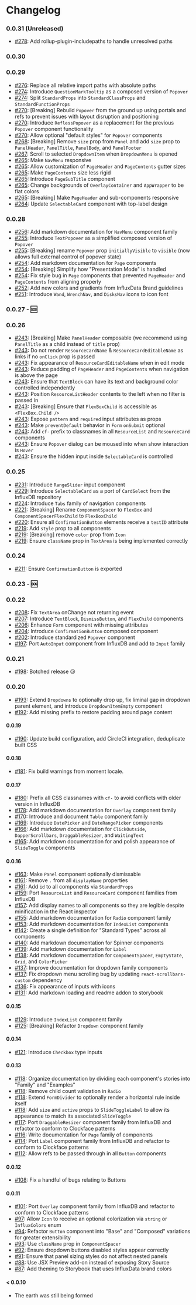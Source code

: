 # Changelog

### 0.0.31 (Unreleased)

- [#278](https://github.com/influxdata/clockface/pull/278): Add rollup-plugin-includepaths to handle unresolved paths

### 0.0.30

### 0.0.29

- [#276](https://github.com/influxdata/clockface/pull/276): Replace all relative import paths with absolute paths
- [#274](https://github.com/influxdata/clockface/pull/274): Introduce `QuestionMarkTooltip` as a composed version of `Popover`
- [#274](https://github.com/influxdata/clockface/pull/274): Split `StandardProps` into `StandardClassProps` and `StandardFunctionProps`
- [#270](https://github.com/influxdata/clockface/pull/270): [Breaking] Rebuild `Popover` from the ground up using portals and refs to prevent issues with layout disruption and positioning
- [#270](https://github.com/influxdata/clockface/pull/270): Introduce `ReflessPopover` as a replacement for the previous `Popover` component functionality
- [#270](https://github.com/influxdata/clockface/pull/270): Allow optional "default styles" for `Popover` components
- [#268](https://github.com/influxdata/clockface/pull/268): [Breaking] Remove `size` prop from `Panel` and add `size` prop to `PanelHeader`, `PanelTitle`, `PanelBody`, and `PanelFooter`
- [#267](https://github.com/influxdata/clockface/pull/267): Scroll to selected `DropdownItem` when `DropdownMenu` is opened
- [#265](https://github.com/influxdata/clockface/pull/265): Make `NavMenu` responsive
- [#265](https://github.com/influxdata/clockface/pull/265): Allow customization of `PageHeader` and `PageContents` gutter sizes
- [#265](https://github.com/influxdata/clockface/pull/265): Make `PageContents` size less rigid
- [#265](https://github.com/influxdata/clockface/pull/265): Introduce `PageSubTitle` component
- [#265](https://github.com/influxdata/clockface/pull/265): Change backgrounds of `OverlayContainer` and `AppWrapper` to be flat colors
- [#265](https://github.com/influxdata/clockface/pull/265): [Breaking] Make `PageHeader` and sub-components responsive
- [#264](https://github.com/influxdata/clockface/pull/264): Update `SelectableCard` component with top-label design

### 0.0.28

- [#256](https://github.com/influxdata/clockface/pull/256): Add markdown documentation for `NavMenu` component family
- [#255](https://github.com/influxdata/clockface/pull/255): Introduce `TextPopover` as a simplified composed version of `Popover`
- [#255](https://github.com/influxdata/clockface/pull/255): [Breaking] rename `Popover` prop `initiallyVisible` to `visible` (now allows full external control of popover state)
- [#254](https://github.com/influxdata/clockface/pull/254): Add markdown documentation for `Page` components
- [#254](https://github.com/influxdata/clockface/pull/254): [Breaking] Simplify how "Presentation Mode" is handled
- [#254](https://github.com/influxdata/clockface/pull/254): Fix style bug in `Page` components that prevented `PageHeader` and `PageContents` from aligning properly
- [#252](https://github.com/influxdata/clockface/pull/252): Add new colors and gradients from InfluxData Brand guidelines
- [#251](https://github.com/influxdata/clockface/pull/251): Introduce `Wand`, `WrenchNav`, and `DisksNav` icons to icon font

### 0.0.27 - 🆘

### 0.0.26

- [#243](https://github.com/influxdata/clockface/pull/243): [Breaking] Make `PanelHeader` composable (we recommend using `PanelTitle` as a child instead of `title` prop)
- [#243](https://github.com/influxdata/clockface/pull/243): Do not render `ResourceCardName` & `ResourceCardEditableName` as links if no `onClick` prop is passed
- [#243](https://github.com/influxdata/clockface/pull/243): Fix appearance of `ResourceCardEditableName` when in edit mode
- [#243](https://github.com/influxdata/clockface/pull/243): Reduce padding of `PageHeader` and `PageContents` when navigation is above the page
- [#243](https://github.com/influxdata/clockface/pull/243): Ensure that `TextBlock` can have its text and background color controlled independently
- [#243](https://github.com/influxdata/clockface/pull/243): Position `ResourceListHeader` contents to the left when no filter is passed in
- [#243](https://github.com/influxdata/clockface/pull/243): [Breaking] Ensure that `FlexBoxChild` is accessible as `<FlexBox.Child />`
- [#243](https://github.com/influxdata/clockface/pull/243): Expose `pattern` and `required` input attributes as props
- [#243](https://github.com/influxdata/clockface/pull/243): Make `preventDefault` behavior in `Form` `onSubmit` optional
- [#243](https://github.com/influxdata/clockface/pull/243): Add `cf-` prefix to classnames in all `ResourceList` and `ResourceCard` components
- [#243](https://github.com/influxdata/clockface/pull/243): Ensure `Popover` dialog can be moused into when show interaction is `Hover`
- [#243](https://github.com/influxdata/clockface/pull/243): Ensure the hidden input inside `SelectableCard` is controlled

### 0.0.25

- [#231](https://github.com/influxdata/clockface/pull/231): Introduce `RangeSlider` input component
- [#229](https://github.com/influxdata/clockface/pull/229): Introduce `SelectableCard` as a port of `CardSelect` from the InfluxDB repository
- [#224](https://github.com/influxdata/clockface/pull/224): Introduce `Tabs` family of navigation components
- [#221](https://github.com/influxdata/clockface/pull/221): [Breaking] Rename `ComponentSpacer` to `FlexBox` and `ComponentSpacerFlexChild` to `FlexBoxChild`
- [#220](https://github.com/influxdata/clockface/pull/220): Ensure all `ConfirmationButton` elements receive a `testID` attribute
- [#219](https://github.com/influxdata/clockface/pull/219): Add `style` prop to all components
- [#219](https://github.com/influxdata/clockface/pull/219): [Breaking] remove `color` prop from `Icon`
- [#219](https://github.com/influxdata/clockface/pull/219): Ensure `className` prop in `TextArea` is being implemented correctly

### 0.0.24

- [#211](https://github.com/influxdata/clockface/pull/211): Ensure `ConfirmationButton` is exported

### 0.0.23 - 🆘

### 0.0.22

- [#208](https://github.com/influxdata/clockface/pull/208): Fix `TextArea` onChange not returning event
- [#207](https://github.com/influxdata/clockface/pull/207): Introduce `TextBlock`, `DismissButton`, and `FlexChild` components
- [#206](https://github.com/influxdata/clockface/pull/206): Enhance `Form` component with missing attributes
- [#204](https://github.com/influxdata/clockface/pull/204): Introduce `ConfirmationButton` composed component
- [#202](https://github.com/influxdata/clockface/pull/202): Introduce standardized `Popover` component
- [#197](https://github.com/influxdata/clockface/pull/197): Port `AutoInput` component from InfluxDB and add to `Input` family

### 0.0.21

- [#198](https://github.com/influxdata/clockface/pull/198): Botched release 😢

### 0.0.20

- [#193](https://github.com/influxdata/clockface/pull/193): Extend `Dropdowns` to optionally drop up, fix liminal gap in dropdown parent element, and introduce `DropdownItemEmpty` component
- [#192](https://github.com/influxdata/clockface/pull/192): Add missing prefix to restore padding around page content

#### 0.0.19

- [#190](https://github.com/influxdata/clockface/pull/190): Update build configuration, add CircleCI integration, deduplicate built CSS

#### 0.0.18

- [#181](https://github.com/influxdata/clockface/pull/181): Fix build warnings from moment locale.

#### 0.0.17

- [#180](https://github.com/influxdata/clockface/pull/180): Prefix all CSS classnames with `cf-` to avoid conflicts with older version in InfluxDB
- [#178](https://github.com/influxdata/clockface/pull/178): Add markdown documentation for `Overlay` component family
- [#170](https://github.com/influxdata/clockface/pull/170): Introduce and document `Table` component family
- [#169](https://github.com/influxdata/clockface/pull/169): Introduce `DatePicker` and `DateRangePicker` components
- [#166](https://github.com/influxdata/clockface/pull/166): Add markdown documentation for `ClickOutside`, `DapperScrollbars`, `DraggableResizer`, and `WaitingText`
- [#165](https://github.com/influxdata/clockface/pull/165): Add markdown documentation for and polish appearance of `SlideToggle` components

#### 0.0.16

- [#163](https://github.com/influxdata/clockface/pull/163): Make `Panel` component optionally dismissable
- [#161](https://github.com/influxdata/clockface/pull/161): Remove `.` from all `displayName` properties
- [#161](https://github.com/influxdata/clockface/pull/161): Add `id` to all components via `StandardProps`
- [#159](https://github.com/influxdata/clockface/pull/159): Port `ResourceList` and `ResourceCard` component families from InfluxDB
- [#157](https://github.com/influxdata/clockface/pull/157): Add display names to all components so they are legible despite minification in the React inspector
- [#155](https://github.com/influxdata/clockface/pull/155): Add markdown documentation for `Radio` component family
- [#153](https://github.com/influxdata/clockface/pull/154): Add markdown documentation for `IndexList` components
- [#142](https://github.com/influxdata/clockface/pull/142): Create a single definition for "Standard Types" across all components
- [#140](https://github.com/influxdata/clockface/pull/140): Add markdown documentation for Spinner components
- [#139](https://github.com/influxdata/clockface/pull/139): Add markdown documentation for `Label`
- [#138](https://github.com/influxdata/clockface/pull/138): Add markdown documentation for `ComponentSpacer`, `EmptyState`, `Grid`, and `ColorPicker`
- [#137](https://github.com/influxdata/clockface/pull/137): Improve documentation for dropdown family components
- [#137](https://github.com/influxdata/clockface/pull/137): Fix dropdown menu scrolling bug by updating `react-scrollbars-custom` dependency
- [#136](https://github.com/influxdata/clockface/pull/136): Fix appearance of inputs with icons
- [#131](https://github.com/influxdata/clockface/pull/131): Add markdown loading and readme addon to storybook

#### 0.0.15

- [#129](https://github.com/influxdata/clockface/pull/129): Introduce `IndexList` component family
- [#125](https://github.com/influxdata/clockface/pull/125): [Breaking] Refactor `Dropdown` component family

#### 0.0.14

- [#121](https://github.com/influxdata/clockface/pull/121): Introduce `Checkbox` type inputs

#### 0.0.13

- [#118](https://github.com/influxdata/clockface/pull/118): Organize documentation by dividing each component's stories into "Family" and "Examples"
- [#118](https://github.com/influxdata/clockface/pull/118): Remove child count validation in `Radio`
- [#118](https://github.com/influxdata/clockface/pull/118): Extend `FormDivider` to optionally render a horizontal rule inside itself
- [#118](https://github.com/influxdata/clockface/pull/118): Add `size` and `active` props to `SlideToggleLabel` to allow its appearance to match its associated `SlideToggle`
- [#117](https://github.com/influxdata/clockface/pull/117): Port `DraggableResizer` component family from InfluxDB and refactor to conform to Clockface patterns
- [#116](https://github.com/influxdata/clockface/pull/116): Write documentation for `Page` family of components
- [#114](https://github.com/influxdata/clockface/pull/114): Port `Label` component family from InfluxDB and refactor to conform to Clockface patterns
- [#112](https://github.com/influxdata/clockface/pull/112): Allow refs to be passed through in all `Button` components

#### 0.0.12

- [#108](https://github.com/influxdata/clockface/pull/108): Fix a handful of bugs relating to Buttons

#### 0.0.11

- [#101](https://github.com/influxdata/clockface/pull/101): Port `Overlay` component family from InfluxDB and refactor to conform to Clockface patterns
- [#97](https://github.com/influxdata/clockface/pull/97): Allow `Icon` to receive an optional colorization via `string` or `InfluxColors` enum
- [#94](https://github.com/influxdata/clockface/pull/94): Refactor `Button` component into "Base" and "Composed" variations for greater extensibility
- [#93](https://github.com/influxdata/clockface/pull/93): Use `className` prop in `ComponentSpacer`
- [#92](https://github.com/influxdata/clockface/pull/92): Ensure dropdown buttons disabled styles appear correctly
- [#91](https://github.com/influxdata/clockface/pull/91): Ensure that panel sizing styles do not affect nested panels
- [#88](https://github.com/influxdata/clockface/pull/88): Use JSX Preview add-on instead of exposing Story Source
- [#87](https://github.com/influxdata/clockface/pull/87): Add theming to Storybook that uses InfluxData brand colors

#### < 0.0.10

- The earth was still being formed
